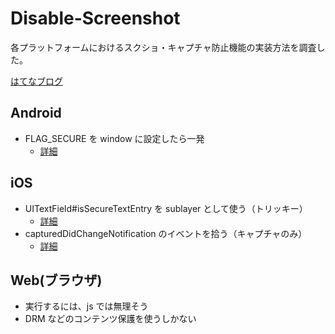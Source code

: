 # Disable-Screenshot

各プラットフォームにおけるスクショ・キャプチャ防止機能の実装方法を調査した。

[はてなブログ](https://koko206.hatenablog.com/entry/2022/10/19/000834)

## Android

- FLAG_SECURE を window に設定したら一発
  - [詳細](./android/)

## iOS

- UITextField#isSecureTextEntry を sublayer として使う（トリッキー）
  - [詳細](./SecureStoryBoard/)
- capturedDidChangeNotification のイベントを拾う（キャプチャのみ）
  - [詳細](./SecureSwiftUI/)

## Web(ブラウザ)

- 実行するには、js では無理そう
- DRM などのコンテンツ保護を使うしかない
